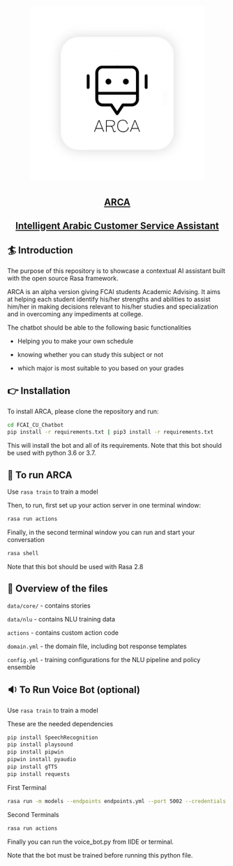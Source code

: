 

<h1 align="center">
<img src="ARCA_Final_Logo.png" width="400" height = "400">
</h1>




<h2 align="center"><u>ARCA</u></h2>

<h2 align="center"><u>Intelligent Arabic Customer Service Assistant</u></h2>





## :surfer: Introduction

The purpose of this repository is to showcase a contextual AI assistant built with the open source Rasa framework.

ARCA is an alpha version giving FCAI students Academic Advising. It aims at helping each student identify his/her strengths and abilities to assist him/her in making decisions relevant to his/her studies and specialization and in overcoming any impediments at college.

The chatbot should be able to the following basic functionalities

- Helping you to make your own schedule

- knowing whether  you can study this subject or not

- which major is most suitable to you based on your grades

  

## :point_right: Installation

To install ARCA, please clone the repository and run:

```sh
cd FCAI_CU_Chatbot
pip install -r requirements.txt | pip3 install -r requirements.txt
```

This will install the bot and all of its requirements.
Note that this bot should be used with python 3.6 or 3.7.



## 🤖 To run ARCA

Use `rasa train` to train a model

Then, to run, first set up your action server in one terminal window:
```bash
rasa run actions 
```

Finally, in the second terminal window you can run and start your conversation	

```bash
rasa shell
```

Note that this bot should be used with Rasa 2.8



## :blue_book: Overview of the files

`data/core/` - contains stories 

`data/nlu` - contains NLU training data

`actions` - contains custom action code

`domain.yml` - the domain file, including bot response templates

`config.yml` - training configurations for the NLU pipeline and policy ensemble



## :sound: To Run Voice Bot (optional)

Use `rasa train` to train a model

These are the needed dependencies 

```bash
pip install SpeechRecognition
pip install playsound
pip install pipwin
pipwin install pyaudio
pip install gTTS
pip install requests
```

First Terminal

```bash
rasa run -m models --endpoints endpoints.yml --port 5002 --credentials credentials.yml
```

Second Terminals

```bash
rasa run actions
```

Finally you can run the voice_bot.py from IIDE or terminal.

Note that the bot must be trained before running this python file.
